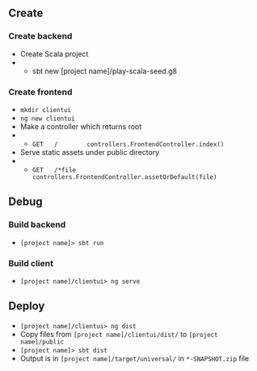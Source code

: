 ## Create
### Create backend
* Create Scala project
* * sbt new [project name]/play-scala-seed.g8

### Create frontend
* `mkdir clientui`
* `ng new clientui`
* Make a controller which returns root
* * `GET   /        controllers.FrontendController.index()`
* Serve static assets under public directory
* * `GET   /*file   controllers.FrontendController.assetOrDefault(file)`

## Debug
### Build backend
* `[project name]> sbt run`

### Build client
* `[project name]/clientui> ng serve`

## Deploy
* `[project name]/clientui> ng dist`
* Copy files from `[project name]/clientui/dist/` to `[project name]/public`
* `[project name]> sbt dist` 
* Output is in `[project name]/target/universal/` in `*-SNAPSHOT.zip` file

